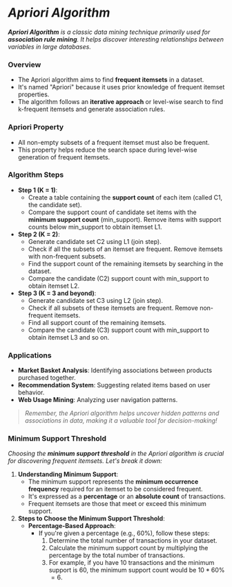 # _Apriori Algorithm_

_**Apriori Algorithm** is a classic data mining technique primarily used for **association rule mining**. It helps discover interesting relationships between variables in large databases._

### Overview
- The Apriori algorithm aims to find **frequent itemsets** in a dataset.
- It's named "Apriori" because it uses prior knowledge of frequent itemset properties.
- The algorithm follows an **iterative approach** or level-wise search to find k-frequent itemsets and generate association rules.

### Apriori Property
- All non-empty subsets of a frequent itemset must also be frequent.
- This property helps reduce the search space during level-wise generation of frequent itemsets.

### Algorithm Steps
- **Step 1 (K = 1)**:
    - Create a table containing the **support count** of each item (called C1, the candidate set).
    - Compare the support count of candidate set items with the **minimum support count** (min_support). Remove items with support counts below min_support to obtain itemset L1.
- **Step 2 (K = 2)**:
    - Generate candidate set C2 using L1 (join step).
    - Check if all the subsets of an itemset are frequent. Remove itemsets with non-frequent subsets.
    - Find the support count of the remaining itemsets by searching in the dataset.
    - Compare the candidate (C2) support count with min_support to obtain itemset L2.
- **Step 3 (K = 3 and beyond)**:
    - Generate candidate set C3 using L2 (join step).
    - Check if all subsets of these itemsets are frequent. Remove non-frequent itemsets.
    - Find all support count of the remaining itemsets.
    - Compare the candidate (C3) support count with min_support to obtain itemset L3 and so on.
 
### Applications
- **Market Basket Analysis**: Identifying associations between products purchased together.
- **Recommendation System**: Suggesting related items based on user behavior.
- **Web Usage Mining**: Analyzing user navigation patterns.

> _Remember, the Apriori algorithm helps uncover hidden patterns and associations in data, making it a valuable tool for decision-making!_

### Minimum Support Threshold
_Choosing the **minimum support threshold** in the Apriori algorithm is crucial for discovering frequent itemsets. Let's break it down:_

1. **Understanding Minimum Support**:
    - The minimum support represents the **minimum occurrence frequency** required for an itemset to be considered frequent.
    - It's expressed as a **percentage** or an **absolute count** of transactions.
    - Frequent itemsets are those that meet or exceed this minimum support.
2. **Steps to Choose the Minimum Support Threshold**:
    - **Percentage-Based Approach**:
        - If you're given a percentage (e.g., 60%), follow these steps:
            1. Determine the total number of transactions in your dataset.
            2. Calculate the minimum support count by multiplying the percentage by the total number of transactions.
            3. For example, if you have 10 transactions and the minimum support is $60%$, the minimum support count would be $10 * 60$% $= 6$.
      
      
